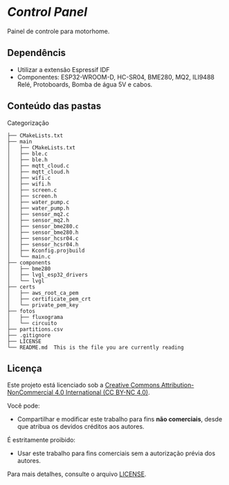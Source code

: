 # _Control Panel_

Painel de controle para motorhome.

## Dependêncis
- Utilizar a extensão Espressif IDF
- Componentes: ESP32-WROOM-D, HC-SR04, BME280, MQ2, ILI9488 Relé, Protoboards, Bomba de água 5V e cabos.

## Conteúdo das pastas

Categorização

```
├── CMakeLists.txt
├── main
│   ├── CMakeLists.txt
│   ├── ble.c
│   ├── ble.h
│   ├── mqtt_cloud.c
│   ├── mqtt_cloud.h
│   ├── wifi.c
│   ├── wifi.h
│   ├── screen.c
│   ├── screen.h
│   ├── water_pump.c
│   ├── water_pump.h
│   ├── sensor_mq2.c
│   ├── sensor_mq2.h
│   ├── sensor_bme280.c
│   ├── sensor_bme280.h
│   ├── sensor_hcsr04.c
│   ├── sensor_hcsr04.h
│   ├── Kconfig.projbuild
│   └── main.c
├── components
│   ├── bme280
│   ├── lvgl_esp32_drivers
│   └── lvgl
├── certs
│   ├── aws_root_ca_pem
│   ├── certificate_pem_crt
│   └── private_pem_key
├── fotos
│   ├── fluxograma
│   └── circuito
├── partitions.csv
├── .gitignore
├── LICENSE
└── README.md  This is the file you are currently reading
```

## Licença
Este projeto está licenciado sob a [Creative Commons Attribution-NonCommercial 4.0 International (CC BY-NC 4.0)](https://creativecommons.org/licenses/by-nc/4.0/). 

Você pode:
- Compartilhar e modificar este trabalho para fins **não comerciais**, desde que atribua os devidos créditos aos autores.

É estritamente proibido:
- Usar este trabalho para fins comerciais sem a autorização prévia dos autores.

Para mais detalhes, consulte o arquivo [LICENSE](LICENSE).
